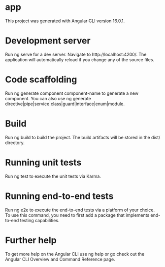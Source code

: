 # app
This project was generated with Angular CLI version 16.0.1.

# Development server
Run ng serve for a dev server. Navigate to http://localhost:4200/. The application will automatically reload if you change any of the source files.

# Code scaffolding
Run ng generate component component-name to generate a new component. You can also use ng generate directive|pipe|service|class|guard|interface|enum|module.

# Build
Run ng build to build the project. The build artifacts will be stored in the dist/ directory.

# Running unit tests
Run ng test to execute the unit tests via Karma.

# Running end-to-end tests
Run ng e2e to execute the end-to-end tests via a platform of your choice. To use this command, you need to first add a package that implements end-to-end testing capabilities.

# Further help
To get more help on the Angular CLI use ng help or go check out the Angular CLI Overview and Command Reference page.

